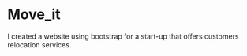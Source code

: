 # Move_it
I created a website using bootstrap for a start-up that offers customers relocation services.
